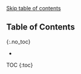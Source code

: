 <div style="position: relative;">
    <a href="#toc-skipped" class="screen-reader-only">Skip table of contents</a>
</div>

## Table of Contents
{:.no_toc}


*
 TOC
{:toc}

<div id="toc-skipped"></div>
